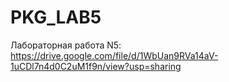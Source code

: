 # PKG_LAB5
Лабораторная работа N5: https://drive.google.com/file/d/1WbUan9RVa14aV-1uCDl7n4d0C2uM1f9n/view?usp=sharing
